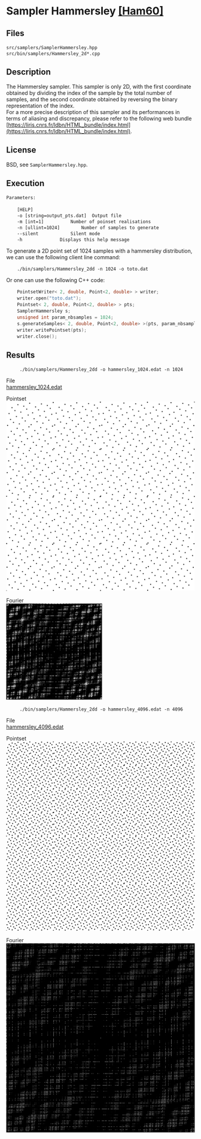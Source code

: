 # Sampler Hammersley [[Ham60]](http://onlinelibrary.wiley.com/doi/10.1111/j.1749-6632.1960.tb42846.x/abstract)


## Files

```
src/samplers/SamplerHammersley.hpp  
src/bin/samplers/Hammersley_2d*.cpp
```


## Description


The Hammersley sampler. This sampler is only 2D, with the first coordinate obtained by dividing the index of the sample by the total number of samples, and the second coordinate obtained by reversing the binary representation of the index.  
For a more precise description of this sampler and its performances in terms of aliasing and discrepancy, please refer to the following web bundle [https://liris.cnrs.fr/ldbn/HTML_bundle/index.html](https://liris.cnrs.fr/ldbn/HTML_bundle/index.html).

## License

BSD, see `SamplerHammersley.hpp`.

## Execution

```
Parameters:  

	[HELP]
	-o [string=output_pts.dat]	Output file
	-m [int=1]			Number of poinset realisations
	-n [ullint=1024]		Number of samples to generate
	--silent 			Silent mode
	-h 				Displays this help message
```			

To generate a 2D point set of 1024 samples with a hammersley distribution, we can use the following client line command:

        ./bin/samplers/Hammersley_2dd -n 1024 -o toto.dat 

Or one can use the following C++ code:

```cpp   
    PointsetWriter< 2, double, Point<2, double> > writer;
    writer.open("toto.dat");
    Pointset< 2, double, Point<2, double> > pts;
    SamplerHammersley s;
    unsigned int param_nbsamples = 1024;
    s.generateSamples< 2, double, Point<2, double> >(pts, param_nbsamples);
    writer.writePointset(pts);
    writer.close();
```   			

## Results


         ./bin/samplers/Hammersley_2dd -o hammersley_1024.edat -n 1024 

File  
[hammersley_1024.edat](data/hammersley/hammersley_1024.edat)

Pointset  
[![](data/hammersley/hammersley_1024.png)](data/hammersley/hammersley_1024.png)

Fourier  
[![](data/hammersley/hammersley_1024_fourier.png)](data/hammersley/hammersley_1024_fourier.png)

         ./bin/samplers/Hammersley_2dd -o hammersley_4096.edat -n 4096 

File  
[hammersley_4096.edat](data/hammersley/hammersley_4096.edat)

Pointset  
[![](data/hammersley/hammersley_4096.png)](data/hammersley/hammersley_4096.png)

Fourier  
[![](data/hammersley/hammersley_4096_fourier.png)](data/hammersley/hammersley_4096_fourier.png)
